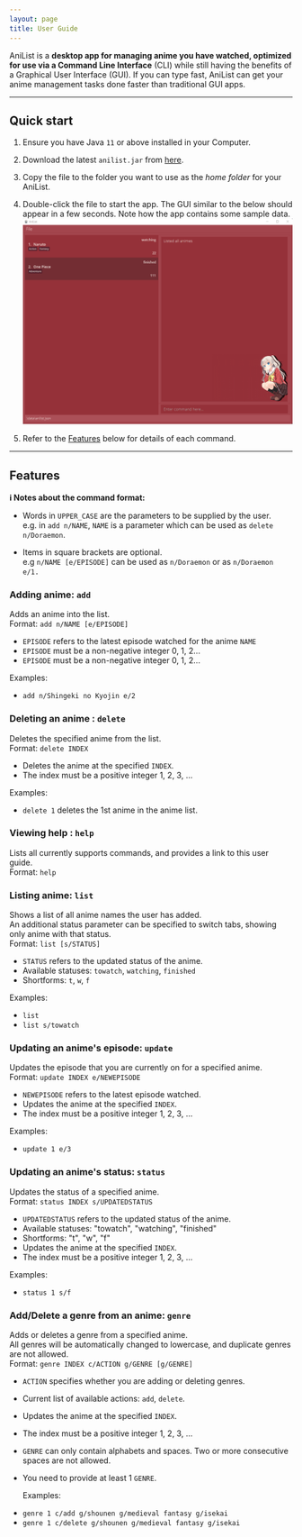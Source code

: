 ```yaml
---
layout: page
title: User Guide
---
```


AniList is a **desktop app for managing anime you have watched, optimized for use via
a Command Line Interface** (CLI) while still having the benefits of a Graphical User
Interface (GUI). If you can type fast, AniList can get your anime management tasks done
faster than traditional GUI apps.

--------------------------------------------------------------------------------------------------------------------
## Quick start

1. Ensure you have Java `11` or above installed in your Computer.

1. Download the latest `anilist.jar` from [here](https://github.com/AY2122S1-CS2103T-T10-4/tp/releases).

1. Copy the file to the folder you want to use as the _home folder_ for your AniList.

1. Double-click the file to start the app. The GUI similar to the below should appear in a few seconds. Note how the app contains some sample data.<br>
   ![Ui](images/Ui.png)
1. Refer to the [Features](#features) below for details of each command.

--------------------------------------------------------------------------------------------------------------------

## Features

<div markdown="block" class="alert alert-info">

**:information_source: Notes about the command format:**<br>

* Words in `UPPER_CASE` are the parameters to be supplied by the user.<br>
  e.g. in `add n/NAME`, `NAME` is a parameter which can be used as `delete n/Doraemon`.

* Items in square brackets are optional.<br>
  e.g `n/NAME [e/EPISODE]` can be used as `n/Doraemon` or as `n/Doraemon e/1.`
</div>

### Adding anime: `add`

Adds an anime into the list.<br>
Format: `add n/NAME [e/EPISODE]`
- `EPISODE` refers to the latest episode watched for the anime `NAME`
- `EPISODE` must be a non-negative integer 0, 1, 2...
- `EPISODE` must be a non-negative integer 0, 1, 2...

Examples:
* `add n/Shingeki no Kyojin e/2`

### Deleting an anime : `delete`

Deletes the specified anime from the list.<br>
Format: `delete INDEX`

- Deletes the anime at the specified `INDEX`.
- The index must be a positive integer 1, 2, 3, ...

Examples:
*  `delete 1` deletes the 1st anime in the anime list.

### Viewing help : `help`

Lists all currently supports commands, and provides a link to this user guide.<br>
Format: `help`

### Listing anime: `list`

Shows a list of all anime names the user has added.<br>
An additional status parameter can be specified to switch tabs, showing only anime with that status.<br>
Format: `list [s/STATUS]`

- `STATUS` refers to the updated status of the anime.
- Available statuses: `towatch`, `watching`, `finished`
- Shortforms: `t`, `w`, `f`

Examples:
*  `list`
*  `list s/towatch`

### Updating an anime's episode: `update`

Updates the episode that you are currently on for a specified anime.<br>
Format: `update INDEX e/NEWEPISODE`

- `NEWEPISODE` refers to the latest episode watched.
- Updates the anime at the specified `INDEX`.
- The index must be a positive integer 1, 2, 3, ...

Examples:
*  `update 1 e/3`

### Updating an anime's status: `status`

Updates the status of a specified anime.<br>
Format: `status INDEX s/UPDATEDSTATUS`

- `UPDATEDSTATUS` refers to the updated status of the anime.
- Available statuses: "towatch", "watching", "finished"
- Shortforms: "t", "w", "f"
- Updates the anime at the specified `INDEX`.
- The index must be a positive integer 1, 2, 3, ...

Examples:
*  `status 1 s/f`

### Add/Delete a genre from an anime: `genre`

Adds or deletes a genre from a specified anime.<br>
All genres will be automatically changed to lowercase, and duplicate genres are not allowed.<br>
Format: `genre INDEX c/ACTION g/GENRE [g/GENRE]`

- `ACTION` specifies whether you are adding or deleting genres.
- Current list of available actions: `add`, `delete`.
- Updates the anime at the specified `INDEX`.
- The index must be a positive integer 1, 2, 3, ...
- `GENRE` can only contain alphabets and spaces. Two or more consecutive spaces are not allowed.
- You need to provide at least 1 `GENRE`.
  
  Examples:
*  `genre 1 c/add g/shounen g/medieval fantasy g/isekai`
*  `genre 1 c/delete g/shounen g/medieval fantasy g/isekai`
